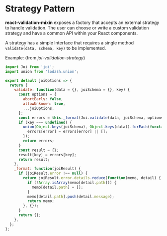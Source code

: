 # Strategy Pattern

__react-validation-mixin__ exposes a factory that accepts an external strategy to handle validation. The user can choose or write a custom validation strategy and have a common API within your React components.

A strategy has a simple Interface that requires a single method `validate(data, schema, key)` to be implemented.

Example: (from _joi-validation-strategy_)

```javascript
import Joi from 'joi';
import union from 'lodash.union';

export default joiOptions => {
  return {
    validate: function(data = {}, joiSchema = {}, key) {
      const options = {
        abortEarly: false,
        allowUnknown: true,
        ...joiOptions,
      };
      const errors = this._format(Joi.validate(data, joiSchema, options));
      if (key === undefined) {
        union(Object.keys(joiSchema), Object.keys(data)).forEach(function(error) {
          errors[error] = errors[error] || [];
        });
        return errors;
      }
      const result = {};
      result[key] = errors[key];
      return result;
    },
    _format: function(joiResult) {
      if (joiResult.error !== null) {
        return joiResult.error.details.reduce(function(memo, detail) {
          if (!Array.isArray(memo[detail.path])) {
            memo[detail.path] = [];
          }
          memo[detail.path].push(detail.message);
          return memo;
        }, {});
      }
      return {};
    },
  };
};
```
